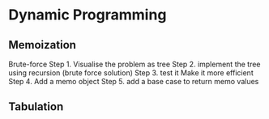 # Dynamic Programming

## Memoization

Brute-force
Step 1. Visualise the problem as tree
Step 2. implement the tree using recursion (brute force solution)
Step 3. test it
Make it more efficient
Step 4. Add a memo object
Step 5. add a base case to return memo values

## Tabulation
